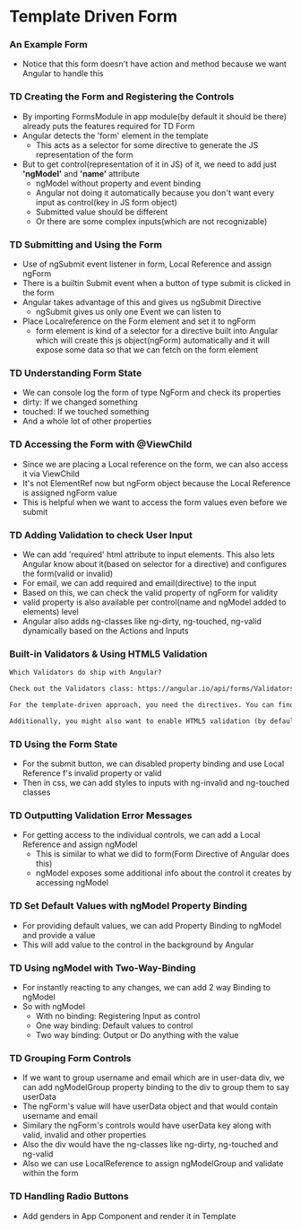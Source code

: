 # Template Driven Form

### An Example Form

* Notice that this form doesn't have action and method because we want Angular to handle this

### TD Creating the Form and Registering the Controls

* By importing FormsModule in app module(by default it should be there) already puts the features required for TD Form
* Angular detects the 'form' element in the template
  * This acts as a selector for some directive to generate the JS representation of the form
* But to get control(representation of it in JS) of it, we need to add just **'ngModel'** and **'name'** attribute
  * ngModel without property and event binding
  * Angular not doing it automatically because you don't want every input as control(key in JS form object)
  * Submitted value should be different
  * Or there are some complex inputs(which are not recognizable)

### TD Submitting and Using the Form

* Use of ngSubmit event listener in form, Local Reference and assign ngForm
* There is a builtin Submit event when a button of type submit is clicked in the form
* Angular takes advantage of this and gives us ngSubmit Directive
  * ngSubmit gives us only one Event we can listen to
* Place Localreference on the Form element and set it to ngForm
  * form element is kind of a selector for a directive built into Angular which will create this js object(ngForm) automatically and it will expose some data so that we can fetch on the form element

### TD Understanding Form State

* We can console log the form of type NgForm and check its properties
* dirty: If we changed something
* touched: If we touched something
* And a whole lot of other properties

### TD Accessing the Form with @ViewChild

* Since we are placing a Local reference on the form, we can also access it via ViewChild
* It's not ElementRef now but ngForm object because the Local Reference is assigned ngForm value
* This is helpful when we want to access the form values even before we submit

### TD Adding Validation to check User Input

* We can add 'required' html attribute to input elements. This also lets Angular know about it(based on selector for a directive) and configures the form(valid or invalid) 
* For email, we can add required and email(directive) to the input
* Based on this, we can check the valid property of ngForm for validity
* valid property is also available per control(name and ngModel added to elements) level
* Angular also adds ng-classes like ng-dirty, ng-touched, ng-valid dynamically based on the Actions and Inputs

### Built-in Validators & Using HTML5 Validation

```txt
Which Validators do ship with Angular? 

Check out the Validators class: https://angular.io/api/forms/Validators - these are all built-in validators, though that are the methods which actually get executed (and which you later can add when using the reactive approach).

For the template-driven approach, you need the directives. You can find out their names, by searching for "validator" in the official docs: https://angular.io/api?type=directive - everything marked with "D" is a directive and can be added to your template.

Additionally, you might also want to enable HTML5 validation (by default, Angular disables it). You can do so by adding the ngNativeValidate  to a control in your template.
```

### TD Using the Form State

* For the submit button, we can disabled property binding and use Local Reference f's invalid property or valid
* Then in css, we can add styles to inputs with ng-invalid and ng-touched classes

### TD Outputting Validation Error Messages

* For getting access to the individual controls, we can add a Local Reference and assign ngModel
  * This is similar to what we did to form(Form Directive of Angular does this)
  * ngModel exposes some additional info about the control it creates by accessing ngModel

### TD Set Default Values with ngModel Property Binding

* For providing default values, we can add Property Binding to ngModel and provide a value
* This will add value to the control in the background by Angular

### TD Using ngModel with Two-Way-Binding

* For instantly reacting to any changes, we can add 2 way Binding to ngModel
* So with ngModel
  * With no binding: Registering Input as control
  * One way binding: Default values to control
  * Two way binding: Output or Do anything with the value

### TD Grouping Form Controls

* If we want to group username and email which are in user-data div, we can add ngModelGroup property binding to the div to group them to say userData
* The ngForm's value will have userData object and that would contain username and email
* Similary the ngForm's controls would have userData key along with valid, invalid and other properties
* Also the div would have the ng-classes like ng-dirty, ng-touched and ng-valid
* Also we can use LocalReference to assign ngModelGroup and validate within the form

### TD Handling Radio Buttons

* Add genders in App Component and render it in Template